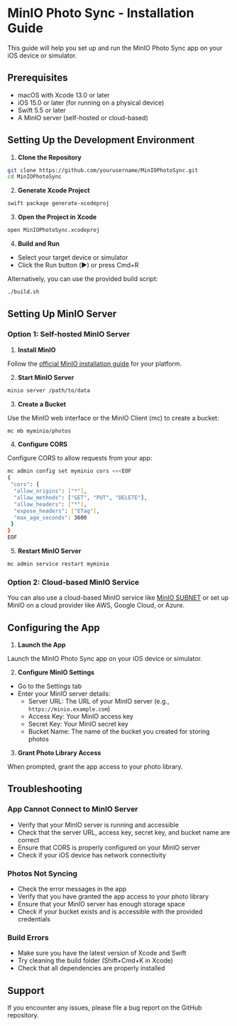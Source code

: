 # MinIO Photo Sync - Installation Guide

This guide will help you set up and run the MinIO Photo Sync app on your iOS device or simulator.

## Prerequisites

- macOS with Xcode 13.0 or later
- iOS 15.0 or later (for running on a physical device)
- Swift 5.5 or later
- A MinIO server (self-hosted or cloud-based)

## Setting Up the Development Environment

1. **Clone the Repository**

```bash
git clone https://github.com/yourusername/MinIOPhotoSync.git
cd MinIOPhotoSync
```

2. **Generate Xcode Project**

```bash
swift package generate-xcodeproj
```

3. **Open the Project in Xcode**

```bash
open MinIOPhotoSync.xcodeproj
```

4. **Build and Run**

- Select your target device or simulator
- Click the Run button (▶️) or press Cmd+R

Alternatively, you can use the provided build script:

```bash
./build.sh
```

## Setting Up MinIO Server

### Option 1: Self-hosted MinIO Server

1. **Install MinIO**

Follow the [official MinIO installation guide](https://docs.min.io/docs/minio-quickstart-guide.html) for your platform.

2. **Start MinIO Server**

```bash
minio server /path/to/data
```

3. **Create a Bucket**

Use the MinIO web interface or the MinIO Client (mc) to create a bucket:

```bash
mc mb myminio/photos
```

4. **Configure CORS**

Configure CORS to allow requests from your app:

```bash
mc admin config set myminio cors <<<EOF
{
 "cors": {
  "allow_origins": ["*"],
  "allow_methods": ["GET", "PUT", "DELETE"],
  "allow_headers": ["*"],
  "expose_headers": ["ETag"],
  "max_age_seconds": 3600
 }
}
EOF
```

5. **Restart MinIO Server**

```bash
mc admin service restart myminio
```

### Option 2: Cloud-based MinIO Service

You can also use a cloud-based MinIO service like [MinIO SUBNET](https://min.io/subnet) or set up MinIO on a cloud provider like AWS, Google Cloud, or Azure.

## Configuring the App

1. **Launch the App**

Launch the MinIO Photo Sync app on your iOS device or simulator.

2. **Configure MinIO Settings**

- Go to the Settings tab
- Enter your MinIO server details:
  - Server URL: The URL of your MinIO server (e.g., `https://minio.example.com`)
  - Access Key: Your MinIO access key
  - Secret Key: Your MinIO secret key
  - Bucket Name: The name of the bucket you created for storing photos

3. **Grant Photo Library Access**

When prompted, grant the app access to your photo library.

## Troubleshooting

### App Cannot Connect to MinIO Server

- Verify that your MinIO server is running and accessible
- Check that the server URL, access key, secret key, and bucket name are correct
- Ensure that CORS is properly configured on your MinIO server
- Check if your iOS device has network connectivity

### Photos Not Syncing

- Check the error messages in the app
- Verify that you have granted the app access to your photo library
- Ensure that your MinIO server has enough storage space
- Check if your bucket exists and is accessible with the provided credentials

### Build Errors

- Make sure you have the latest version of Xcode and Swift
- Try cleaning the build folder (Shift+Cmd+K in Xcode)
- Check that all dependencies are properly installed

## Support

If you encounter any issues, please file a bug report on the GitHub repository.